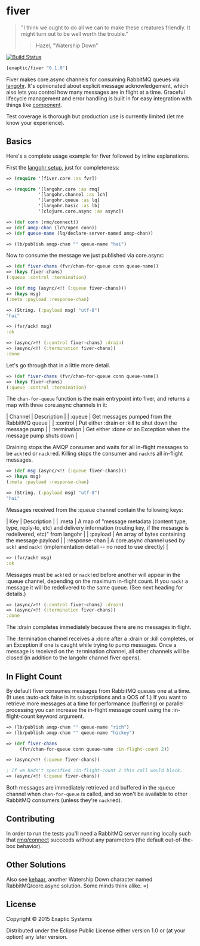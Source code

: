 # fiver

> "I think we ought to do all we can to make these creatures friendly. It might turn out to be well
> worth the trouble."
>> Hazel, "Watership Down"

[![Build Status](https://travis-ci.org/spieden/fiver.svg?branch=master)](https://travis-ci.org/spieden/fiver)

```clojure
[exaptic/fiver "0.1.0"]
```

Fiver makes core.async channels for consuming RabbitMQ queues via [langohr](http://clojurerabbitmq.info/). It's opinionated about explicit message acknowledgement, which also lets you control how many messages are in flight at a time. Graceful lifecycle management and error handling is built in for easy integration with things like [component](https://github.com/stuartsierra/component).

Test coverage is thorough but production use is currently limited (let me know your experience).

## Basics

Here's a complete usage example for fiver followed by inline explanations.

First the [langohr setup](http://clojurerabbitmq.info/articles/getting_started.html#langohr-overview), just for completeness:

```clj
=> (require '[fiver.core :as fvr])

=> (require '[langohr.core :as rmq]
            '[langohr.channel :as lch]
            '[langohr.queue :as lq]
            '[langohr.basic :as lb]
            '[clojure.core.async :as async])

=> (def conn (rmq/connect))
=> (def amqp-chan (lch/open conn))
=> (def queue-name (lq/declare-server-named amqp-chan))

=> (lb/publish amqp-chan "" queue-name "hai")
```

Now to consume the message we just published via core.async:

```clj
=> (def fiver-chans (fvr/chan-for-queue conn queue-name))
=> (keys fiver-chans)
(:queue :control :termination)

=> (def msg (async/<!! (:queue fiver-chans)))
=> (keys msg)
(:meta :payload :response-chan)

=> (String. (:payload msg) "utf-8")
"hai"

=> (fvr/ack! msg)
:ok

=> (async/>!! (:control fiver-chans) :drain)
=> (async/<!! (:termination fiver-chans))
:done
```

Let's go through that in a little more detail.

```clj
=> (def fiver-chans (fvr/chan-for-queue conn queue-name))
=> (keys fiver-chans)
(:queue :control :termination)
```

The `chan-for-queue` function is the main entrypoint into fiver, and returns a map with three core.async channels in it:

| Channel      | Description |
| :queue       | Get messages pumped from the RabbitMQ queue |
| :control     | Put either :drain or :kill to shut down the message pump |
| :termination | Get either :done or an Exception when the message pump shuts down |

Draining stops the AMQP consumer and waits for all in-flight messages to be `ack!`ed or `nack!`ed. Killing stops the consumer and `nack!`s all in-flight messages.

```clojure
=> (def msg (async/<!! (:queue fiver-chans)))
=> (keys msg)
(:meta :payload :response-chan)

=> (String. (:payload msg) "utf-8")
"hai"
```

Messages received from the :queue channel contain the following keys:

| Key            | Description |
| :meta          | A map of "message metadata (content type, type, reply-to, etc) and delivery information (routing key, if the mesasge is redelivered, etc)" from langohr |
| :payload       | An array of bytes containing the message payload |
| :response-chan | A  core.async channel used by `ack!` and `nack!` (implementation detail -- no need to use directly) |

```clojure
=> (fvr/ack! msg)
:ok
```

Messages must be `ack!`ed or `nack!`ed before another will appear in the :queue channel, depending on the maximum in-flight count. If you `nack!` a message it will be redelivered to the same queue. (See next heading for details.)

```clojure
=> (async/>!! (:control fiver-chans) :drain)
=> (async/<!! (:termination fiver-chans))
:done
```

The :drain completes immediately because there are no messages in flight.

The :termination channel receives a :done after a :drain or :kill completes, or an Exception if one is caught while trying to pump messages. Once a message is received on the :termination channel, all other channels will be closed (in addition to the langohr channel fiver opens).

## In Flight Count

By default fiver consumes messages from RabbitMQ queues one at a time. (It uses :auto-ack false in its subscriptions and a QOS of 1.) If you want to retrieve more messages at a time for performance (buffering) or parallel processing you can increase the in-flight message count using the :in-flight-count keyword argument.

```clojure
=> (lb/publish amqp-chan "" queue-name "rich")
=> (lb/publish amqp-chan "" queue-name "hickey")

=> (def fiver-chans
     (fvr/chan-for-queue conn queue-name :in-flight-count 2))

=> (async/<!! (:queue fiver-chans))

; If we hadn't specified :in-flight-count 2 this call would block.
=> (async/<!! (:queue fiver-chans))
```

Both messages are immediately retrieved and buffered in the :queue channel when `chan-for-queue` is called, and so won't be available to other RabbitMQ consumers (unless they're `nack!`ed).

## Contributing

In order to run the tests you'll need a RabbitMQ server running locally such that [rmq/connect](http://reference.clojurerabbitmq.info/langohr.core.html#var-connect) succeeds without any parameters (the default out-of-the-box behavior).

## Other Solutions

Also see [kehaar](https://github.com/democracyworks/kehaar), another Watership Down character named RabbitMQ/core.async solution. Some minds think alike. =)

## License

Copyright © 2015 Exaptic Systems

Distributed under the Eclipse Public License either version 1.0 or (at your option) any later version.

